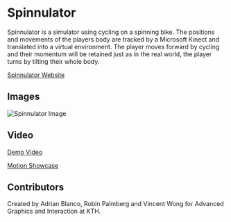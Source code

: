 # Spinnulator
Spinnulator is a simulator using cycling on a spinning bike. The positions and movements of the players body are tracked by a Microsoft Kinect and translated into a virtual environment. The player moves forward by cycling and their momentum will be retained just as in the real world, the player turns by tilting their whole body.

[Spinnulator Website](http://spinnulators.github.io/Spinnulator/)

## Images

![Spinnulator Image](http://i.imgur.com/8xBvSTm.jpg)

## Video

[Demo Video](https://www.youtube.com/watch?v=TO4Mj9dLjEw)

[Motion Showcase](https://www.youtube.com/watch?v=Nu1lgvVIeYw)

## Contributors
Created by Adrian Blanco, Robin Palmberg and Vincent Wong for Advanced Graphics and Interaction at KTH.
